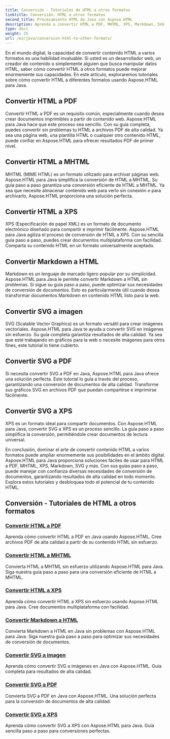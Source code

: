 ```yaml
---
title: Conversión - Tutoriales de HTML a otros formatos
linktitle: Conversión: HTML a otros formatos
second_title: Procesamiento HTML de Java con Aspose.HTML
description: Aprenda a convertir HTML a PDF, MHTML, XPS, Markdown, SVG y más en Java usando Aspose.HTML. Conversiones de documentos de alta calidad simplificadas.
type: docs
weight: 25
url: /es/java/conversion-html-to-other-formats/
---
```


En el mundo digital, la capacidad de convertir contenido HTML a varios formatos es una habilidad invaluable. Si usted es un desarrollador web, un creador de contenido o simplemente alguien que busca manipular datos HTML, saber cómo convertir HTML a otros formatos puede mejorar enormemente sus capacidades. En este artículo, exploraremos tutoriales sobre cómo convertir HTML a diferentes formatos usando Aspose.HTML para Java.

## Convertir HTML a PDF

Convertir HTML a PDF es un requisito común, especialmente cuando desea crear documentos imprimibles a partir de contenido web. Aspose.HTML para Java hace que este proceso sea sencillo. Con su guía completa, puedes convertir sin problemas tu HTML a archivos PDF de alta calidad. Ya sea una página web, una plantilla HTML o cualquier otro contenido HTML, puede confiar en Aspose.HTML para ofrecer resultados PDF de primer nivel.

## Convertir HTML a MHTML

MHTML (MIME HTML) es un formato utilizado para archivar páginas web. Aspose.HTML para Java simplifica la conversión de HTML a MHTML. Su guía paso a paso garantiza una conversión eficiente de HTML a MHTML. Ya sea que necesite almacenar contenido web para verlo sin conexión o para archivarlo, Aspose.HTML proporciona una solución perfecta.

## Convertir HTML a XPS

XPS (Especificación de papel XML) es un formato de documento electrónico diseñado para compartir e imprimir fácilmente. Aspose.HTML para Java agiliza el proceso de conversión de HTML a XPS. Con su sencilla guía paso a paso, puedes crear documentos multiplataforma con facilidad. Comparta su contenido HTML en un formato universalmente aceptado.

## Convertir Markdown a HTML

Markdown es un lenguaje de marcado ligero popular por su simplicidad. Aspose.HTML para Java le permite convertir Markdown a HTML sin problemas. Si sigue su guía paso a paso, puede optimizar sus necesidades de conversión de documentos. Esto es particularmente útil cuando desea transformar documentos Markdown en contenido HTML listo para la web.

## Convertir SVG a imagen

SVG (Scalable Vector Graphics) es un formato versátil para crear imágenes vectoriales. Aspose.HTML para Java te ayuda a convertir SVG en imágenes sin esfuerzo. Su guía completa garantiza resultados de alta calidad. Ya sea que esté trabajando en gráficos para la web o necesite imágenes para otros fines, este tutorial lo tiene cubierto.

## Convertir SVG a PDF

Si necesita convertir SVG a PDF en Java, Aspose.HTML para Java ofrece una solución perfecta. Este tutorial lo guía a través del proceso, garantizando una conversión de documentos de alta calidad. Transforme sus gráficos SVG en archivos PDF que puedan compartirse e imprimirse fácilmente.

## Convertir SVG a XPS

XPS es un formato ideal para compartir documentos. Con Aspose.HTML para Java, convertir SVG a XPS es un proceso sencillo. La guía paso a paso simplifica la conversión, permitiéndole crear documentos de lectura universal.

En conclusión, dominar el arte de convertir contenido HTML a varios formatos puede ampliar enormemente sus posibilidades en el ámbito digital. Aspose.HTML para Java proporciona soluciones fáciles de usar para HTML a PDF, MHTML, XPS, Markdown, SVG y más. Con sus guías paso a paso, puede manejar con confianza diversas necesidades de conversión de documentos, garantizando resultados de alta calidad en todo momento. Explora estos tutoriales y desbloquea todo el potencial de tu contenido HTML.

## Conversión - Tutoriales de HTML a otros formatos
### [Convertir HTML a PDF](./convert-html-to-pdf/)
Aprenda cómo convertir HTML a PDF en Java usando Aspose.HTML. Cree archivos PDF de alta calidad a partir de su contenido HTML sin esfuerzo.
### [Convertir HTML a MHTML](./convert-html-to-mhtml/)
Convierta HTML a MHTML sin esfuerzo utilizando Aspose.HTML para Java. Siga nuestra guía paso a paso para una conversión eficiente de HTML a MHTML.
### [Convertir HTML a XPS](./convert-html-to-xps/)
Aprenda cómo convertir HTML a XPS sin esfuerzo usando Aspose.HTML para Java. Cree documentos multiplataforma con facilidad.
### [Convertir Markdown a HTML](./convert-markdown-to-html/)
Convierta Markdown a HTML en Java sin problemas con Aspose.HTML para Java. Siga nuestra guía paso a paso para optimizar sus necesidades de conversión de documentos.
### [Convertir SVG a imagen](./convert-svg-to-image/)
Aprenda cómo convertir SVG a imágenes en Java con Aspose.HTML. Guía completa para resultados de alta calidad.
### [Convertir SVG a PDF](./convert-svg-to-pdf/)
Convierta SVG a PDF en Java con Aspose.HTML. Una solución perfecta para la conversión de documentos de alta calidad.
### [Convertir SVG a XPS](./convert-svg-to-xps/)
Aprenda cómo convertir SVG a XPS con Aspose.HTML para Java. Guía sencilla paso a paso para conversiones perfectas.